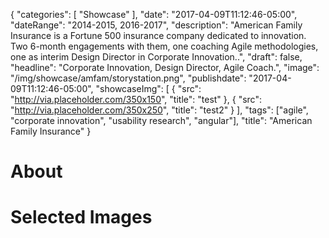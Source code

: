 {
   "categories": [
      "Showcase"
   ],
   "date": "2017-04-09T11:12:46-05:00",
   "dateRange": "2014-2015, 2016-2017",
   "description": "American Family Insurance is a Fortune 500 insurance company dedicated to innovation. Two 6-month engagements with them, one coaching Agile methodologies, one as interim Design Director in Corporate Innovation..",
   "draft": false,
   "headline": "Corporate Innovation, Design Director, Agile Coach.",
   "image": "/img/showcase/amfam/storystation.png",
   "publishdate": "2017-04-09T11:12:46-05:00",
   "showcaseImg": [
      {
         "src": "http://via.placeholder.com/350x150",
         "title": "test"
      },
      {
         "src": "http://via.placeholder.com/350x250",
         "title": "test2"
      }
   ],
   "tags": ["agile", "corporate innovation", "usability research", "angular"],
   "title": "American Family Insurance"
}

# About


# Selected Images
